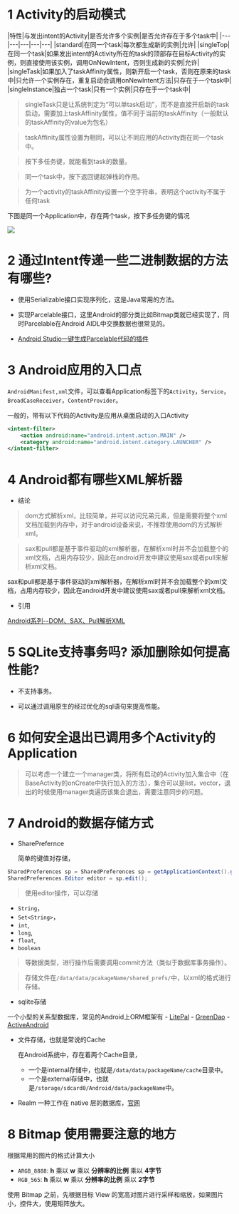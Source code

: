 # 1 Activity的启动模式

|特性|与发出intent的Activity|是否允许多个实例|是否允许存在于多个task中|
|---|---|---|---|---|
|standard|在同一个task|每次都生成新的实例|允许|
|singleTop|在同一个task|如果发出intent的Activity所在的task的顶部存在目标Activity的实例，则直接使用该实例，调用OnNewIntent，否则生成新的实例|允许|
|singleTask|如果加入了taskAffinity属性，则新开启一个task，否则在原来的task中|只允许一个实例存在，重复启动会调用onNewIntent方法|只存在于一个task中|
|singleInstance|独占一个task|只有一个实例|只存在于一个task中|

> singleTask只是让系统判定为“可以单task启动”，而不是直接开启新的task启动，需要加上taskAffinity属性，值不同于当前的taskAffinity（一般默认的taskAffinity的value为包名）

> taskAffinity属性设置为相同，可以让不同应用的Activity跑在同一个task中。

> 按下多任务键，就能看到task的数量。

> 同一个task中，按下返回键起弹栈的作用。

>  为一个activity的taskAffinity设置一个空字符串，表明这个activity不属于任何task

下图是同一个Application中，存在两个task，按下多任务键的情况

![](http://ww4.sinaimg.cn/mw690/6e8939a6gw1f1n3suwlsrj203x06yaa2.jpg)

# 2 通过Intent传递一些二进制数据的方法有哪些?

- 使用Serializable接口实现序列化，这是Java常用的方法。

- 实现Parcelable接口，这里Android的部分类比如Bitmap类就已经实现了，同时Parcelable在Android AIDL中交换数据也很常见的。

- [Android Studio一键生成Parcelable代码的插件](https://github.com/mcharmas/android-parcelable-intellij-plugin)

# 3 Android应用的入口点

`AndroidManifest,xml`文件，可以查看Application标签下的`Activity`，`Service`，`BroadCaseReceiver`，`ContentProvider`。

一般的，带有以下代码的Activity是应用从桌面启动的入口Activity
```xml
<intent-filter>
    <action android:name="android.intent.action.MAIN" />
    <category android:name="android.intent.category.LAUNCHER" />
</intent-filter>
```

# 4 Android都有哪些XML解析器

- 结论

> dom方式解析xml，比较简单，并可以访问兄弟元素，但是需要将整个xml文档加载到内存中，对于android设备来说，不推荐使用dom的方式解析xml。

> sax和pull都是基于事件驱动的xml解析器，在解析xml时并不会加载整个的xml文档，占用内存较少，因此在android开发中建议使用sax或者pull来解析xml文档。

sax和pull都是基于事件驱动的xml解析器，在解析xml时并不会加载整个的xml文档，占用内存较少，因此在android开发中建议使用sax或者pull来解析xml文档。

- 引用

[Android系列--DOM、SAX、Pull解析XML](http://www.cnblogs.com/xiaoluo501395377/p/3444744.html)

# 5 SQLite支持事务吗? 添加删除如何提高性能?

- 不支持事务。

- 可以通过调用原生的经过优化的sql语句来提高性能。

# 6 如何安全退出已调用多个Activity的Application

> 可以考虑一个建立一个manager类，将所有启动的Activity加入集合中（在BaseActivity的onCreate中执行加入的方法），集合可以是list，vector，退出的时候使用manager类遍历该集合退出，需要注意同步的问题。

# 7 Android的数据存储方式

- SharePrefernce

    简单的键值对存储，

```Java
SharedPreferences sp = SharedPreferences sp = getApplicationContext().getSharedPreferences("fileName", MODE_PRIVATE);
SharedPreferences.Editor editor = sp.edit();
```
> 使用editor操作，可以存储
- `String`，
- `Set<String>`，
- `int`,
- `long`,
- `float`,
- `boolean`
> 等数据类型，进行操作后需要调用commit方法（类似于数据库事务操作）。

> 存储文件在`/data/data/pcakageName/shared_prefs/`中，以xml的格式进行存储。

- sqlite存储

 一个小型的关系型数据库，常见的Android上ORM框架有
    - [LitePal](https://github.com/LitePalFramework/LitePal)
    - [GreenDao](https://github.com/greenrobot/greenDAO)
    - [ActiveAndroid](https://github.com/pardom/ActiveAndroid)


- 文件存储，也就是常说的Cache

    在Android系统中，存在着两个Cache目录，
    - 一个是internal存储中，也就是`/data/data/packageName/cache`目录中。
    - 一个是external存储中，也就是`/storage/sdcard0/Android/data/packageName`中。

- Realm 一种工作在 native 层的数据库，[官网](https://realm.io/)

# 8 Bitmap 使用需要注意的地方

根据常用的图片的格式计算大小

- `ARGB_8888`: **h** 乘以 **w** 乘以 **分辨率的比例** 乘以 **4字节**
- `RGB_565`: **h** 乘以 **w** 乘以 **分辨率的比例** 乘以 **2字节**

使用 Bitmap 之前，先根据目标 View 的宽高对图片进行采样和缩放，如果图片小，控件大，使用矩阵放大。
